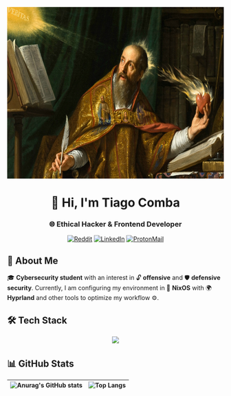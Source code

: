 <!-- Banner -->
<div align="center">
  <img align="center" width="1000" src="/wallpapers/wallhaven-3lx32v.jpg" alt="BANNER JPG" style="width:auto; height:400px">
  <h1 align="cenger">👋 Hi, I'm Tiago Comba</h1>
  <h3 align="center">🌐 Ethical Hacker & Frontend Developer</h3>
  
    
[![Reddit](https://img.shields.io/badge/Reddit-FF4500?style=for-the-badge&logo=reddit&logoColor=white)](https://www.reddit.com/user/tu-usuario/) [![LinkedIn](https://img.shields.io/badge/LinkedIn-0A66C2?style=for-the-badge&logo=linkedin&logoColor=white)](https://www.linkedin.com/in/your-username/)  [![ProtonMail](https://img.shields.io/badge/ProtonMail-8B89CC?style=for-the-badge&logo=protonmail&logoColor=white)](mailto:your-email@proton.me)   

  <h2 align="left">👤 About Me</h2>
  <a align="left">
      <p align="left">🎓 <b>Cybersecurity student</b> with an interest in 🔓 <b>offensive</b> and 🛡️ <b>defensive security</b>.  
Currently, I am configuring my environment in 🐧 <b>NixOS</b> with 🌍 <b>Hyprland</b> and other tools to optimize my workflow ⚙️.
</p>
  </a>

<h2 align="left">🛠️ Tech Stack</h2> 

<div align="center">
  <img src="https://skillicons.dev/icons?i=python,php,html,css,javascript,mysql,git,flask,linux,bash,kali,nix,vim" />
</div>

<h2 align="left">📊 GitHub Stats</h2>

| ![Anurag's GitHub stats](https://github-readme-stats.vercel.app/api?username=undertry&show_icons=true&theme=github_dark_dimmed) | ![Top Langs](https://github-readme-stats.vercel.app/api/top-langs/?username=undertry&layout=compact&theme=github_dark_dimmed&langs_count=6)
|-|-|

</div>




